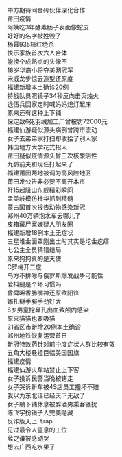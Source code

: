 中方期待同金砖伙伴深化合作  
莆田疫情  
阿姨吃3年酵素肠子表面像蛇皮  
好好的名字被姓毁了  
杨幂935柿红绝杀  
快乐家族首次六人合体  
能换个成熟点的头像不  
18岁华裔小将夺美网冠军  
宋威龙步惊云造型还原度  
福建新增本土确诊20例  
特战队员照镜子34秒反向击灭烛火  
退伍兵回家定时喊妈妈熄灯起床  
原来还有这种上下铺  
保定致6死羽绒加工厂曾被罚72000元  
福建仙游疑似源头病例曾跨市流动  
女子去弟弟家打扫却收拾了别人家  
韩国地方大学花式招人  
莆田疑似疫情源头曾三次核酸阴性  
九龄前夫和现任打起来了  
福建莆田两地被调为高风险地区  
莆田发公告非必要不离开本市  
歼15起降山东舰精彩瞬间  
孟美岐模仿杜华抓到精髓  
蒙古国首次报告动物感染新冠  
郑州40万辆泡水车去哪儿了  
皮箱藏尸案嫌疑人朋友圈  
福建新增18例本土无症状  
三星堆金面罩刚出土时其实是坨金疙瘩  
七公主全员猜错结局  
原来狗狗真的是天使  
C罗梅开二度  
乌方不排除与俄罗斯爆发战争可能性  
爱抖腿是个坏习惯吗  
曾舜晞香肠嘴神还原欧阳锋  
娜扎掰手腕手劲好大  
8岁男童挖鼻孔出血致颅内感染  
原来猫猫也要吸猫  
31省区市新增20例本土确诊  
郑州地铁恢复运营首日  
新冠特效药针对前中度症状人群比较有效  
五角大楼悬挂巨幅美国国旗  
福建疫情  
福建仙游火车站禁止上下客  
女子投诉民警当晚被铐走  
女子哭诉新车被4S店员工撞坏不赔  
我以为东北话已经天下无敌了  
女子躺下铺休息被醉酒男乘客骚扰  
陈飞宇扮镜子人完美隐藏  
反诈版天上飞rap  
见过最令人窒息的工位  
薛之谦被感动哭  
想去广西吃水果了  
